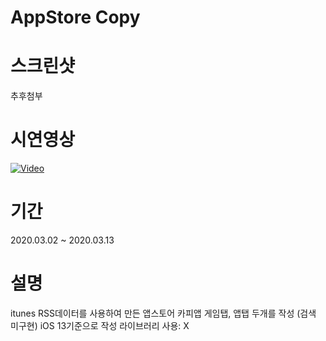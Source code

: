 # AppStore Copy

# 스크린샷
추후첨부

# 시연영상

[![Video](http://img.youtube.com/vi/twZcRe6tTSc/0.jpg)](https://youtu.be/twZcRe6tTSc)

# 기간
2020.03.02 ~ 2020.03.13

# 설명
itunes RSS데이터를 사용하여 만든 앱스토어 카피앱
게임탭, 앱탭 두개를 작성 (검색 미구현)
iOS 13기준으로 작성
라이브러리 사용: X

